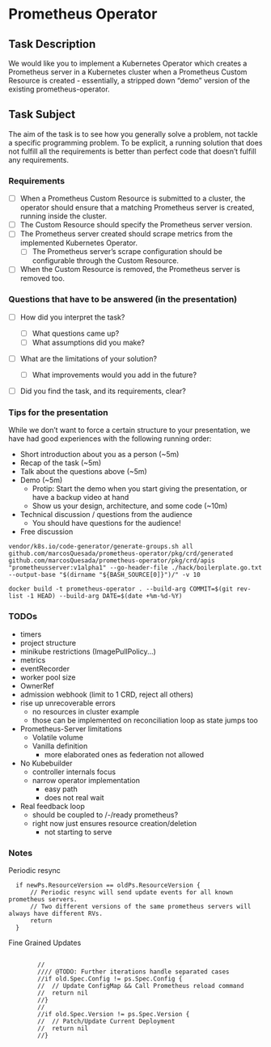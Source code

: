 # Prometheus Operator

## Task Description
We would like you to implement a Kubernetes Operator which creates a Prometheus server in a Kubernetes cluster when a Prometheus Custom Resource is created - essentially, a stripped down “demo” version of the existing prometheus-operator.

## Task Subject
The aim of the task is to see how you generally solve a problem, not tackle a specific programming problem.
To be explicit, a running solution that does not fulfill all the requirements is better than perfect code that doesn’t fulfill any requirements.

### Requirements
- [ ] When a Prometheus Custom Resource is submitted to a cluster, the operator should ensure that a matching Prometheus server is created, running inside the cluster.
- [ ] The Custom Resource should specify the Prometheus server version.
- [ ] The Prometheus server created should scrape metrics from the implemented Kubernetes Operator.
  - [ ] The Prometheus server’s scrape configuration should be configurable through the Custom Resource.
- [ ] When the Custom Resource is removed, the Prometheus server is removed too.

### Questions that have to be answered (in the presentation)
- [ ] How did you interpret the task? 
  - [ ] What questions came up?
  - [ ] What assumptions did you make?
- [ ] What are the limitations of your solution?
  - [ ] What improvements would you add in the future?
- [ ] Did you find the task, and its requirements, clear?


### Tips for the presentation
While we don’t want to force a certain structure to your presentation, we have had good experiences with the following running order:
- Short introduction about you as a person (~5m)
- Recap of the task (~5m)
- Talk about the questions above (~5m)
- Demo (~5m)
  - Protip: Start the demo when you start giving the presentation, or have a backup video at hand
  - Show us your design, architecture, and some code (~10m)
- Technical discussion / questions from the audience
  - You should have questions for the audience!
- Free discussion


```
vendor/k8s.io/code-generator/generate-groups.sh all github.com/marcosQuesada/prometheus-operator/pkg/crd/generated github.com/marcosQuesada/prometheus-operator/pkg/crd/apis "prometheusserver:v1alpha1" --go-header-file ./hack/boilerplate.go.txt --output-base "$(dirname "${BASH_SOURCE[0]}")/" -v 10 
```

```
docker build -t prometheus-operator . --build-arg COMMIT=$(git rev-list -1 HEAD) --build-arg DATE=$(date +%m-%d-%Y)

```

### TODOs
- timers
- project structure
- minikube restrictions (ImagePullPolicy...)
- metrics
- eventRecorder
- worker pool size
- OwnerRef
- admission webhook (limit to 1 CRD, reject all others)
- rise up unrecoverable errors
  - no resources in cluster example
  - those can be implemented on reconciliation loop as state jumps too
- Prometheus-Server limitations
  - Volatile volume
  - Vanilla definition
    - more elaborated ones as federation not allowed
- No Kubebuilder
  - controller internals focus 
  - narrow operator implementation
    - easy path
    - does not real wait
- Real feedback loop
  - should be coupled to /-/ready prometheus?
  - right now just ensures resource creation/deletion
    - not starting to serve

### Notes
Periodic resync
```
  if newPs.ResourceVersion == oldPs.ResourceVersion {
      // Periodic resync will send update events for all known prometheus servers.
      // Two different versions of the same prometheus servers will always have different RVs.
      return
  }

```
Fine Grained Updates
```
		
		//
		//// @TODO: Further iterations handle separated cases
		//if old.Spec.Config != ps.Spec.Config {
		//	// Update ConfigMap && Call Prometheus reload command
		//	return nil
		//}
		//
		//if old.Spec.Version != ps.Spec.Version {
		//	// Patch/Update Current Deployment
		//	return nil
		//}
```